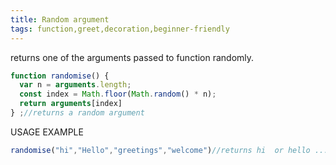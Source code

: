 ```yaml
---
title: Random argument
tags: function,greet,decoration,beginner-friendly
---
```


returns one of the arguments passed to function randomly.

```js
function randomise() {
  var n = arguments.length;
  const index = Math.floor(Math.random() * n);
  return arguments[index]
} ;//returns a random argument
```
USAGE EXAMPLE
```js
randomise("hi","Hello","greetings","welcome")//returns hi  or hello ....
```
